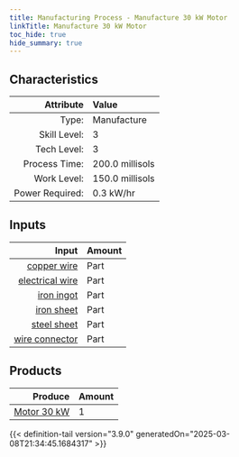 ```yaml
---
title: Manufacturing Process - Manufacture 30 kW Motor
linkTitle: Manufacture 30 kW Motor
toc_hide: true
hide_summary: true
---
```

<!-- This is generated by the MarsSim HelpGenertor, do not edit. -->


## Characteristics

| Attribute      | Value |
|--------:|:------|
|Type:|Manufacture|
|Skill Level:|3|
|Tech Level:|3|
|Process Time:|200.0 millisols|
|Work Level:|150.0 millisols|
|Power Required:|0.3 kW/hr|

## Inputs

| Input      | Amount |
|--------:|:------|
|[copper wire](/docs/definitions/part/copper-wire)|Part|22|
|[electrical wire](/docs/definitions/part/electrical-wire)|Part|24|
|[iron ingot](/docs/definitions/part/iron-ingot)|Part|2|
|[iron sheet](/docs/definitions/part/iron-sheet)|Part|2|
|[steel sheet](/docs/definitions/part/steel-sheet)|Part|3|
|[wire connector](/docs/definitions/part/wire-connector)|Part|24|

## Products


| Produce      | Amount |
|--------:|:------|
|[Motor 30 kW](/docs/definitions/part/motor-30-kw)|1|



{{< definition-tail version="3.9.0" generatedOn="2025-03-08T21:34:45.1684317" >}}



